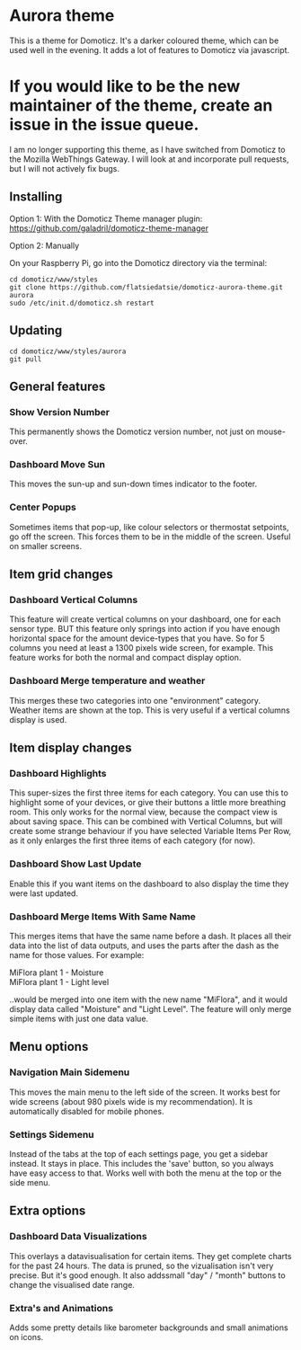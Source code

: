 # Aurora theme

This is a theme for Domoticz. It's a darker coloured theme, which can be used well in the evening. It adds a lot of features to Domoticz via javascript.

# If you would like to be the new maintainer of the theme, create an issue in the issue queue.
I am no longer supporting this theme, as I have switched from Domoticz to the Mozilla WebThings Gateway. I will look at and incorporate pull requests, but I will not actively fix bugs.


## Installing

Option 1: With the Domoticz Theme manager plugin:
https://github.com/galadril/domoticz-theme-manager



Option 2: Manually

On your Raspberry Pi, go into the Domoticz directory via the terminal:

```
cd domoticz/www/styles
git clone https://github.com/flatsiedatsie/domoticz-aurora-theme.git aurora
sudo /etc/init.d/domoticz.sh restart
```

## Updating
```
cd domoticz/www/styles/aurora
git pull
```

## General features

### Show Version Number
This permanently shows the Domoticz version number, not just on mouse-over.

### Dashboard Move Sun
This moves the sun-up and sun-down times indicator to the footer.

### Center Popups
Sometimes items that pop-up, like colour selectors or thermostat setpoints, go off the screen. This forces them to be in the middle of the screen. Useful on smaller screens.


## Item grid changes

### Dashboard Vertical Columns
This feature will create vertical columns on your dashboard, one for each sensor type. BUT this feature only springs into action if you have enough horizontal space for the amount device-types that you have. So for 5 columns you need at least a 1300 pixels wide screen, for example. This feature works for both the normal and compact display option.

### Dashboard Merge temperature and weather
This merges these two categories into one "environment" category. Weather items are shown at the top. This is very useful if a vertical columns display is used.


## Item display changes

### Dashboard Highlights
This super-sizes the first three items for each category. You can use this to highlight some of your devices, or give their buttons a little more breathing room. This only works for the normal view, because the compact view is about saving space. This can be combined with Vertical Columns, but will create some strange behaviour if you have selected Variable Items Per Row, as it only enlarges the first three items of each category (for now).

### Dashboard Show Last Update
Enable this if you want items on the dashboard to also display the time they were last updated.

### Dashboard Merge Items With Same Name
This merges items that have the same name before a dash. It places all their data into the list of data outputs, and uses the parts after the dash as the name for those values. For example:

MiFlora plant 1 - Moisture<br/>
MiFlora plant 1 - Light level

..would be merged into one item with the new name "MiFlora", and it would display data called "Moisture" and "Light Level". The feature will only merge simple items with just one data value.


## Menu options

### Navigation Main Sidemenu
This moves the main menu to the left side of the screen. It works best for wide screens (about 980 pixels wide is my recommendation). It is automatically disabled for mobile phones.

### Settings Sidemenu
Instead of the tabs at the top of each settings page, you get a sidebar instead. It stays in place. This includes the 'save' button, so you always have easy access to that. Works well with both the menu at the top or the side menu.

## Extra options

### Dashboard Data Visualizations
This overlays a datavisualisation for certain items. They get complete charts for the past 24 hours. The data is pruned, so the vizualisation isn't very precise. But it's good enough. It also addssmall "day" / "month" buttons to change the visualised date range.

### Extra's and Animations
Adds some pretty details like barometer backgrounds and small animations on icons.
